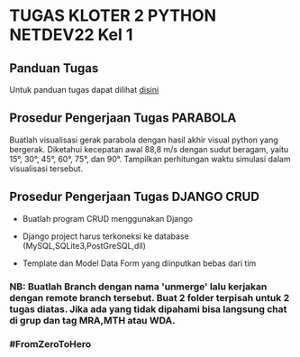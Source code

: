 # TUGAS KLOTER 2 PYTHON NETDEV22 Kel 1
## Panduan Tugas
Untuk panduan tugas dapat dilihat [disini]()
## Prosedur Pengerjaan Tugas PARABOLA
Buatlah visualisasi gerak parabola dengan hasil akhir visual python yang bergerak. Diketahui kecepatan awal 88,8 m/s dengan sudut beragam, yaitu 15°, 30°, 45°, 60°, 75°, dan 90°. Tampilkan perhitungan waktu simulasi dalam visualisasi tersebut.
## Prosedur Pengerjaan Tugas DJANGO CRUD
   -  Buatlah program CRUD menggunakan Django 

   -  Django project harus terkoneksi ke database (MySQL,SQLite3,PostGreSQL,dll) 

   -  Template dan Model Data Form yang diinputkan bebas dari tim


### NB: Buatlah Branch dengan nama 'unmerge' lalu kerjakan dengan remote branch tersebut. Buat 2 folder terpisah untuk 2 tugas diatas. Jika ada yang tidak dipahami bisa langsung chat di grup dan tag MRA,MTH atau WDA.
### #FromZeroToHero